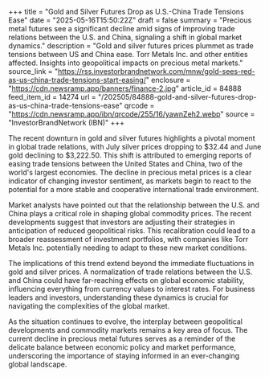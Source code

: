 +++
title = "Gold and Silver Futures Drop as U.S.-China Trade Tensions Ease"
date = "2025-05-16T15:50:22Z"
draft = false
summary = "Precious metal futures see a significant decline amid signs of improving trade relations between the U.S. and China, signaling a shift in global market dynamics."
description = "Gold and silver futures prices plummet as trade tensions between US and China ease. Torr Metals Inc. and other entities affected. Insights into geopolitical impacts on precious metal markets."
source_link = "https://rss.investorbrandnetwork.com/mnw/gold-sees-red-as-us-china-trade-tensions-start-easing/"
enclosure = "https://cdn.newsramp.app/banners/finance-2.jpg"
article_id = 84888
feed_item_id = 14274
url = "/202505/84888-gold-and-silver-futures-drop-as-us-china-trade-tensions-ease"
qrcode = "https://cdn.newsramp.app/ibn/qrcode/255/16/yawnZeh2.webp"
source = "InvestorBrandNetwork (IBN)"
+++

<p>The recent downturn in gold and silver futures highlights a pivotal moment in global trade relations, with July silver prices dropping to $32.44 and June gold declining to $3,222.50. This shift is attributed to emerging reports of easing trade tensions between the United States and China, two of the world's largest economies. The decline in precious metal prices is a clear indicator of changing investor sentiment, as markets begin to react to the potential for a more stable and cooperative international trade environment.</p><p>Market analysts have pointed out that the relationship between the U.S. and China plays a critical role in shaping global commodity prices. The recent developments suggest that investors are adjusting their strategies in anticipation of reduced geopolitical risks. This recalibration could lead to a broader reassessment of investment portfolios, with companies like Torr Metals Inc. potentially needing to adapt to these new market conditions.</p><p>The implications of this trend extend beyond the immediate fluctuations in gold and silver prices. A normalization of trade relations between the U.S. and China could have far-reaching effects on global economic stability, influencing everything from currency values to interest rates. For business leaders and investors, understanding these dynamics is crucial for navigating the complexities of the global market.</p><p>As the situation continues to evolve, the interplay between geopolitical developments and commodity markets remains a key area of focus. The current decline in precious metal futures serves as a reminder of the delicate balance between economic policy and market performance, underscoring the importance of staying informed in an ever-changing global landscape.</p>